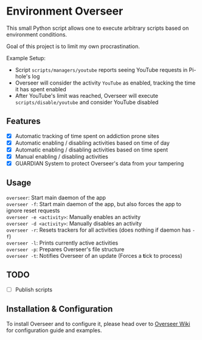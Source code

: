 # Environment Overseer

This small Python script allows one to execute arbitrary scripts based on environment conditions.

Goal of this project is to limit my own procrastination.

Example Setup:
 - Script `scripts/managers/youtube` reports seeing YouTube requests in Pi-hole's log
 - Overseer will consider the activity `YouTube` as enabled, tracking the time it has spent enabled
 - After YouTube's limit was reached, Overseer will execute `scripts/disable/youtube`
 and consider YouTube disabled

## Features

* [X] Automatic tracking of time spent on addiction prone sites
* [X] Automatic enabling / disabling activities based on time of day
* [X] Automatic enabling / disabling activities based on time spent
* [X] Manual enabling / disabling activities
* [x] GUARDIAN System to protect Overseer's data from your tampering 

## Usage

`overseer`: Start main daemon of the app   
`overseer -f`: Start main daemon of the app, but also forces the app to ignore reset requests  
`overseer -e <activity>`: Manually enables an activity  
`overseer -d <activity>`: Manually disables an activity  
`overseer -r`: Resets trackers for all activities (does nothing if daemon has `-f`)  
`overseer -l`: Prints currently active activities  
`overseer -p`: Prepares Overseer's file structure  
`overseer -t`: Notifies Overseer of an update (Forces a **t**ick to process)

## TODO

* [ ] Publish scripts

## Installation & Configuration

To install Overseer and to configure it, please head over to 
[Overseer Wiki](https://github.com/meowxiik/environment-overseer/wiki) for configuration guide and examples.
